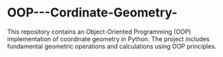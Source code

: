 # OOP---Cordinate-Geometry-
This repository contains an Object-Oriented Programming (OOP) implementation of coordinate geometry in Python. The project includes fundamental geometric operations and calculations using OOP principles.
